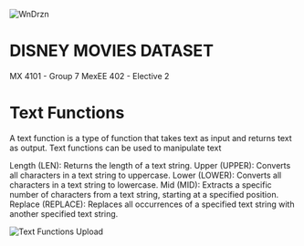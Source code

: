 ![WnDrzn](https://github.com/renseeel/MX-4101-Group-7_Midterm_Disney_Movies_Dataset/assets/92082602/204a3d53-6b5b-4a46-b0c5-c8ee987652de)

# DISNEY MOVIES DATASET
MX 4101 - Group 7
MexEE 402 - Elective 2 

# Text Functions
A text function is a type of function that takes text as input and returns text as output. Text functions can be used to manipulate text 

Length (LEN): Returns the length of a text string.
Upper (UPPER): Converts all characters in a text string to uppercase.
Lower (LOWER): Converts all characters in a text string to lowercase.
Mid (MID): Extracts a specific number of characters from a text string, starting at a specified position.
Replace (REPLACE): Replaces all occurrences of a specified text string with another specified text string.

![Text Functions Upload](https://github.com/renseeel/MX-4101-Group-7_Midterm_Disney_Movies_Dataset/assets/92082602/6351502a-5a7b-42af-97fe-8e9e6b8f94d2)
